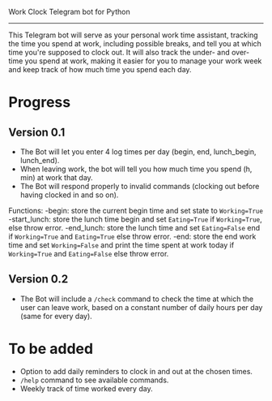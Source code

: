 Work Clock Telegram bot for Python
___


This Telegram bot will serve as your personal work time assistant, tracking the time you spend at work, including possible breaks, and tell you at which time you're supposed to clock out. It will also track the under- and over-time you spend at work, making it easier for you to manage your work week and keep track of how much time you spend each day.

# Progress

## Version 0.1
- The Bot will let you enter 4 log times per day (begin, end, lunch_begin, lunch_end).
- When leaving work, the bot will tell you how much time you spend (h, min) at work that day.
- The Bot will respond properly to invalid commands (clocking out before having clocked in and so on).

Functions:
    -begin: store the current begin time and set state to `Working=True`
    -start_lunch: store the lunch time begin and set `Eating=True` if `Working=True`, else throw error.
    -end_lunch: store the lunch time and set `Eating=False` end if `Working=True` and `Eating=True` else throw error. 
    -end: store the end work time and set `Working=False` and print the time spent at work today if `Working=True` and `Eating=False` else throw error.

## Version 0.2
- The Bot will include a `/check` command to check the time at which the user can leave work, based on a constant number of daily hours per day (same for every day).


# To be added
- Option to add daily reminders to clock in and out at the chosen times.
- `/help` command to see available commands.
- Weekly track of time worked every day.